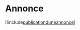 # Annonce

[!include[publicationduneannonce](annonce.publicationduneannonce.autogen.md)]


































